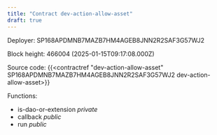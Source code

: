 ```yaml
---
title: "Contract dev-action-allow-asset"
draft: true
---
```

Deployer: SP168APDMNB7MAZB7HM4AGEB8JNN2R2SAF3G57WJ2


 



Block height: 466004 (2025-01-15T09:17:08.000Z)

Source code: {{<contractref "dev-action-allow-asset" SP168APDMNB7MAZB7HM4AGEB8JNN2R2SAF3G57WJ2 dev-action-allow-asset>}}

Functions:

* is-dao-or-extension _private_
* callback _public_
* run _public_
